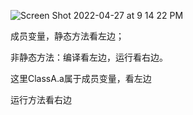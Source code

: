 ![Screen Shot 2022-04-27 at 9 14 22 PM](https://user-images.githubusercontent.com/59748598/165675350-97fc40f0-e3e1-494d-9d35-589c56a1ca3a.png)


成员变量，静态方法看左边；

非静态方法：编译看左边，运行看右边。

这里ClassA.a属于成员变量，看左边


运行方法看右边
